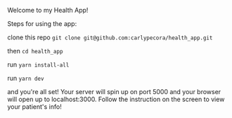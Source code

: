 Welcome to my Health App!

Steps for using the app:

clone this repo `git clone git@github.com:carlypecora/health_app.git` 

then `cd health_app`

run `yarn install-all` 

run `yarn dev`

and you're all set! Your server will spin up on port 5000 and your browser will open up to localhost:3000. Follow the instruction on the screen to view your patient's info!